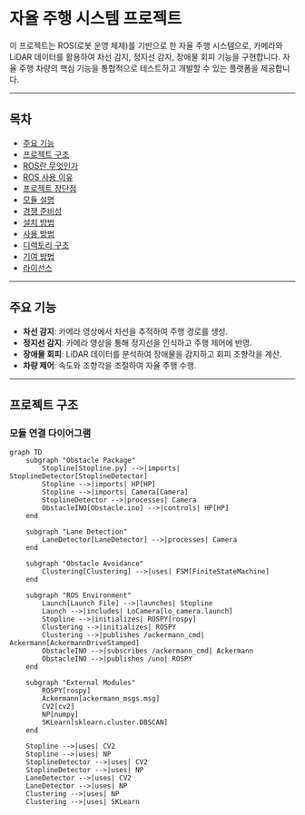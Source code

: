 # 자율 주행 시스템 프로젝트

이 프로젝트는 ROS(로봇 운영 체제)를 기반으로 한 자율 주행 시스템으로, 카메라와 LiDAR 데이터를 활용하여 차선 감지, 정지선 감지, 장애물 회피 기능을 구현합니다. 자율 주행 차량의 핵심 기능을 통합적으로 테스트하고 개발할 수 있는 플랫폼을 제공합니다.

---

## 목차

- [주요 기능](#주요-기능)
- [프로젝트 구조](#프로젝트-구조)
- [ROS란 무엇인가](#ros란-무엇인가)
- [ROS 사용 이유](#ros-사용-이유)
- [프로젝트 장단점](#프로젝트-장단점)
- [모듈 설명](#모듈-설명)
- [경쟁 준비성](#경쟁-준비성)
- [설치 방법](#설치-방법)
- [사용 방법](#사용-방법)
- [디렉토리 구조](#디렉토리-구조)
- [기여 방법](#기여-방법)
- [라이선스](#라이선스)

---

## 주요 기능

- **차선 감지**: 카메라 영상에서 차선을 추적하여 주행 경로를 생성.
- **정지선 감지**: 카메라 영상을 통해 정지선을 인식하고 주행 제어에 반영.
- **장애물 회피**: LiDAR 데이터를 분석하여 장애물을 감지하고 회피 조향각을 계산.
- **차량 제어**: 속도와 조향각을 조절하여 자율 주행 수행.

---

## 프로젝트 구조

### 모듈 연결 다이어그램

```mermaid
graph TD
    subgraph "Obstacle Package"
        Stopline[Stopline.py] -->|imports| StoplineDetector[StoplineDetector]
        Stopline -->|imports| HP[HP]
        Stopline -->|imports| Camera[Camera]
        StoplineDetector -->|processes| Camera
        ObstacleINO[Obstacle.ino] -->|controls| HP[HP]
    end

    subgraph "Lane Detection"
        LaneDetector[LaneDetector] -->|processes| Camera
    end

    subgraph "Obstacle Avoidance"
        Clustering[Clustering] -->|uses| FSM[FiniteStateMachine]
    end

    subgraph "ROS Environment"
        Launch[Launch File] -->|launches| Stopline
        Launch -->|includes| LoCamera[lo_camera.launch]
        Stopline -->|initializes| ROSPY[rospy]
        Clustering -->|initializes| ROSPY
        Clustering -->|publishes /ackermann_cmd| Ackermann[AckermannDriveStamped]
        ObstacleINO -->|subscribes /ackermann_cmd| Ackermann
        ObstacleINO -->|publishes /uno| ROSPY
    end

    subgraph "External Modules"
        ROSPY[rospy]
        Ackermann[ackermann_msgs.msg]
        CV2[cv2]
        NP[numpy]
        SKLearn[sklearn.cluster.DBSCAN]
    end

    Stopline -->|uses| CV2
    Stopline -->|uses| NP
    StoplineDetector -->|uses| CV2
    StoplineDetector -->|uses| NP
    LaneDetector -->|uses| CV2
    LaneDetector -->|uses| NP
    Clustering -->|uses| NP
    Clustering -->|uses| SKLearn
